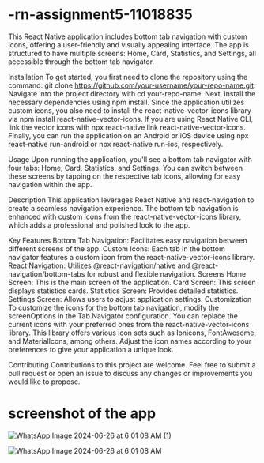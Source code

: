 # -rn-assignment5-11018835

This React Native application includes bottom tab navigation with custom icons, offering a user-friendly and visually appealing interface. The app is structured to have multiple screens: Home, Card, Statistics, and Settings, all accessible through the bottom tab navigator.

Installation
To get started, you first need to clone the repository using the command: git clone https://github.com/your-username/your-repo-name.git. Navigate into the project directory with cd your-repo-name. Next, install the necessary dependencies using npm install. Since the application utilizes custom icons, you also need to install the react-native-vector-icons library via npm install react-native-vector-icons. If you are using React Native CLI, link the vector icons with npx react-native link react-native-vector-icons. Finally, you can run the application on an Android or iOS device using npx react-native run-android or npx react-native run-ios, respectively.

Usage
Upon running the application, you'll see a bottom tab navigator with four tabs: Home, Card, Statistics, and Settings. You can switch between these screens by tapping on the respective tab icons, allowing for easy navigation within the app.

Description
This application leverages React Native and react-navigation to create a seamless navigation experience. The bottom tab navigation is enhanced with custom icons from the react-native-vector-icons library, which adds a professional and polished look to the app.

Key Features
Bottom Tab Navigation: Facilitates easy navigation between different screens of the app.
Custom Icons: Each tab in the bottom navigator features a custom icon from the react-native-vector-icons library.
React Navigation: Utilizes @react-navigation/native and @react-navigation/bottom-tabs for robust and flexible navigation.
Screens
Home Screen: This is the main screen of the application.
Card Screen: This screen displays statistics cards.
Statistics Screen: Provides detailed statistics.
Settings Screen: Allows users to adjust application settings.
Customization
To customize the icons for the bottom tab navigation, modify the screenOptions in the Tab.Navigator configuration. You can replace the current icons with your preferred ones from the react-native-vector-icons library. This library offers various icon sets such as Ionicons, FontAwesome, and MaterialIcons, among others. Adjust the icon names according to your preferences to give your application a unique look.

Contributing
Contributions to this project are welcome. Feel free to submit a pull request or open an issue to discuss any changes or improvements you would like to propose.
# screenshot of the app

![WhatsApp Image 2024-06-26 at 6 01 08 AM (1)](https://github.com/PixBlezz/rn-assignment5-11134121/assets/148706507/d8cbed43-0bc3-4224-831f-ba8ffe3d8dce)


![WhatsApp Image 2024-06-26 at 6 01 08 AM](https://github.com/PixBlezz/rn-assignment5-11134121/assets/148706507/219f2678-f0b2-49a4-9726-d5edcc1ddd68)

